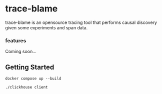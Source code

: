 # trace-blame

trace-blame is an opensource tracing tool that performs causal discovery given some experiments and span data.

### features

Coming soon...

## Getting Started

```
docker compose up --build
```

```
./clickhouse client
```
